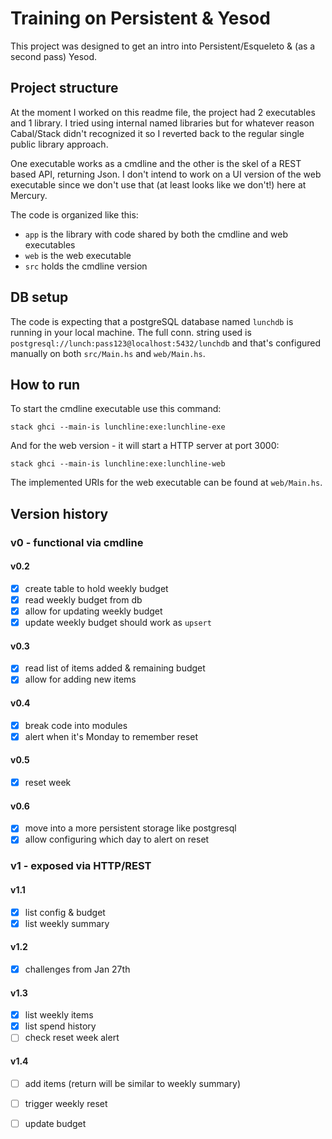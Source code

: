 # Training on Persistent & Yesod

This project was designed to get an intro into Persistent/Esqueleto & (as a second pass) Yesod.

## Project structure

At the moment I worked on this readme file, the project had 2 executables and 1 library. I tried using internal named libraries but 
for whatever reason Cabal/Stack didn't recognized it so I reverted back to the regular single public library approach.

One executable works as a cmdline and the other is the skel of a REST based API, returning Json. I don't intend to work on a UI version
of the web executable since we don't use that (at least looks like we don't!) here at Mercury.

The code is organized like this:
 * `app` is the library with code shared by both the cmdline and web executables
 * `web` is the web executable
 * `src` holds the cmdline version

## DB setup

The code is expecting that a postgreSQL database named `lunchdb` is running in your local machine. The full conn. string used is `postgresql://lunch:pass123@localhost:5432/lunchdb` and 
that's configured manually on both `src/Main.hs` and `web/Main.hs`.


## How to run

To start the cmdline executable use this command:

`stack ghci --main-is lunchline:exe:lunchline-exe` 

And for the web version - it will start a HTTP server at port 3000:

`stack ghci --main-is lunchline:exe:lunchline-web` 

The implemented URIs for the web executable can be found at `web/Main.hs`.

## Version history 

### v0 - functional via cmdline

#### v0.2
 - [x] create table to hold weekly budget 
 - [x] read weekly budget from db
 - [x] allow for updating weekly budget
 - [x] update weekly budget should work as `upsert`

#### v0.3
 - [x] read list of items added & remaining budget 
 - [x] allow for adding new items

#### v0.4
- [x] break code into modules
- [x] alert when it's Monday to remember reset

#### v0.5
 - [x] reset week

#### v0.6
- [x] move into a more persistent storage like postgresql
- [x] allow configuring which day to alert on reset

### v1 - exposed via HTTP/REST 

#### v1.1 
- [x] list config & budget 
- [x] list weekly summary

#### v1.2 
- [x] challenges from Jan 27th

#### v1.3
- [x] list weekly items
- [x] list spend history
- [ ] check reset week alert

#### v1.4
- [ ] add items (return will be similar to weekly summary)
- [ ] trigger weekly reset 
- [ ] update budget 

